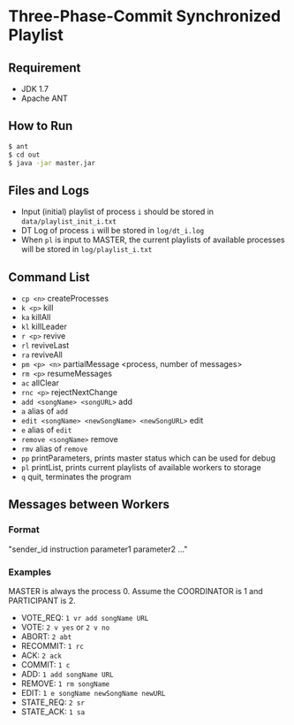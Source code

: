 # Three-Phase-Commit Synchronized Playlist #

## Requirement ##

* JDK 1.7
* Apache ANT

## How to Run

```bash
$ ant
$ cd out
$ java -jar master.jar
```

## Files and Logs ##

* Input (initial) playlist of process `i` should be stored in `data/playlist_init_i.txt`
* DT Log of process `i` will be stored in `log/dt_i.log`
* When `pl` is input to MASTER, the current playlists of available processes will be stored in `log/playlist_i.txt`

## Command List ##

* `cp <n>` createProcesses <number of processes>
* `k <p>` kill <process>
* `ka` killAll
* `kl` killLeader
* `r <p>` revive <process>
* `rl` reviveLast
* `ra` reviveAll
* `pm <p> <n>` partialMessage <process, number of messages>
* `rm <p>` resumeMessages <process>
* `ac` allClear
* `rnc <p>` rejectNextChange <process>
* `add <songName> <songURL>` add <songName> <songURL>
* `a` alias of `add`
* `edit <songName> <newSongName> <newSongURL>` edit <songName> <newSongName> <newSongURL>
* `e` alias of `edit`
* `remove <songName>` remove <songName>
* `rmv` alias of `remove`
* `pp` printParameters, prints master status which can be used for debug
* `pl` printList, prints current playlists of available workers to storage
* `q` quit, terminates the program

## Messages between Workers ##

### Format ###
"sender_id instruction parameter1 parameter2 ..."

### Examples ###

MASTER is always the process 0. Assume the COORDINATOR is 1 and PARTICIPANT is 2.

* VOTE_REQ: `1 vr add songName URL`
* VOTE: `2 v yes` or `2 v no`
* ABORT: `2 abt`
* RECOMMIT: `1 rc`
* ACK: `2 ack`
* COMMIT: `1 c`
* ADD: `1 add songName URL`
* REMOVE: `1 rm songName`
* EDIT: `1 e songName newSongName newURL`
* STATE_REQ: `2 sr`
* STATE_ACK: `1 sa`

